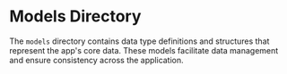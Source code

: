 # Models Directory

The `models` directory contains data type definitions and structures that represent the app's core data. These models facilitate data management and ensure consistency across the application.
